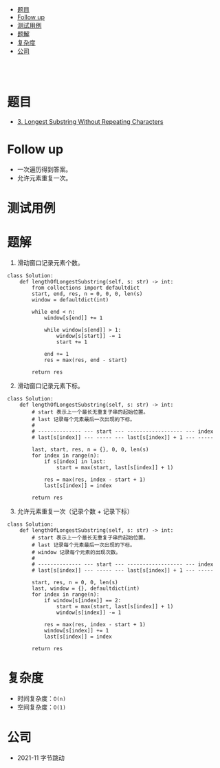 - [题目](#题目)
- [Follow up](#follow-up)
- [测试用例](#测试用例)
- [题解](#题解)
- [复杂度](#复杂度)
- [公司](#公司)

</br></br>

# 题目
- [3. Longest Substring Without Repeating Characters](https://leetcode.com/problems/longest-substring-without-repeating-characters/)

# Follow up
- 一次遍历得到答案。
- 允许元素重复一次。

# 测试用例

# 题解
1. 滑动窗口记录元素个数。
```
class Solution:
    def lengthOfLongestSubstring(self, s: str) -> int:
        from collections import defaultdict
        start, end, res, n = 0, 0, 0, len(s)
        window = defaultdict(int)

        while end < n:
            window[s[end]] += 1

            while window[s[end]] > 1:
                window[s[start]] -= 1
                start += 1

            end += 1
            res = max(res, end - start)

        return res 
```
2. 滑动窗口记录元素下标。
```
class Solution:
    def lengthOfLongestSubstring(self, s: str) -> int:
        # start 表示上一个最长无重复子串的起始位置。
        # last 记录每个元素最后一次出现的下标。
        # 
        # -------------- --- start --- ------------------ --- index
        # last[s[index]] --- ----- --- last[s[index]] + 1 --- -----

        last, start, res, n = {}, 0, 0, len(s) 
        for index in range(n):
            if s[index] in last:
                start = max(start, last[s[index]] + 1)
            
            res = max(res, index - start + 1)
            last[s[index]] = index

        return res 
```
3. 允许元素重复一次（记录个数 + 记录下标）
```
class Solution:
    def lengthOfLongestSubstring(self, s: str) -> int:
        # start 表示上一个最长无重复子串的起始位置。
        # last 记录每个元素最后一次出现的下标。
        # window 记录每个元素的出现次数。
        # 
        # -------------- --- start --- ------------------ --- index
        # last[s[index]] --- ----- --- last[s[index]] + 1 --- -----

        start, res, n = 0, 0, len(s) 
        last, window = {}, defaultdict(int)
        for index in range(n):
            if window[s[index]] == 2:
                start = max(start, last[s[index]] + 1)
                window[s[index]] -= 1
            
            res = max(res, index - start + 1)
            window[s[index]] += 1
            last[s[index]] = index

        return res 
```

# 复杂度
- 时间复杂度：`O(n)`
- 空间复杂度：`O(1)`

# 公司
- 2021-11 字节跳动